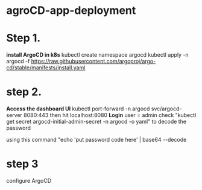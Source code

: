 # agroCD-app-deployment

# Step 1.
**install ArgoCD in k8s**
kubectl create namespace argocd
kubectl apply -n argocd -f https://raw.githubusercontent.com/argoproj/argo-cd/stable/manifests/install.yaml

# step 2. 
**Access the dashboard UI**
kubectl port-forward -n argocd svc/argocd-server 8080:443 
then hit localhost:8080 
**Login**
user = admin 
check "kubectl get secret argocd-initial-admin-secret -n argocd -o yaml" to decode the password

using this command "echo 'put password code here' | base64 --decode

# step 3
configure ArgoCD
